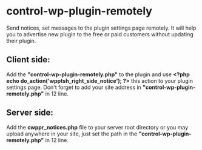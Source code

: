 # control-wp-plugin-remotely
Send notices, set messages to the plugin settings page remotely. It will help you to advertise new plugin to the free or paid customers without updating their plugin.


## Client side:
Add the __"control-wp-plugin-remotely.php"__ to the plugin and use __\<?php echo do_action('wpptsh_right_side_notice'); \?>__ this action to your plugin settings page. Don't forget to add your site address in __"control-wp-plugin-remotely.php"__ in 12 line.

## Server side:
Add the __cwppr_notices.php__ file to your server root directory or you may upload anywhere in your site, just set the path in the __"control-wp-plugin-remotely.php"__ in 12 line.

